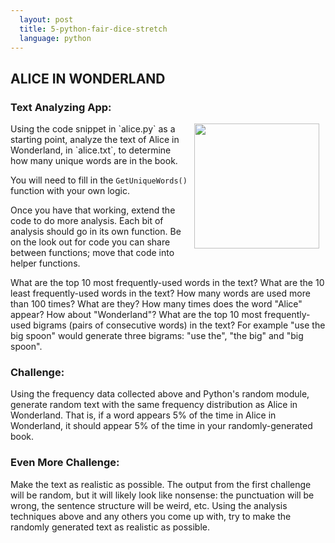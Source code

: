 ```yaml
---
  layout: post
  title: 5-python-fair-dice-stretch
  language: python
---
```


##  ALICE IN WONDERLAND

###  Text Analyzing App:
<img src="http://www.alice-in-wonderland.net/alicepic/alice-in-wonderland/1book33.jpg" width="200px" align="right" hspace="10">
Using the code snippet in `alice.py` as a starting point, analyze the text of Alice in Wonderland, in `alice.txt`, to determine how many unique words are in the book.

You will need to fill in the `GetUniqueWords()` function with your own logic.

Once you have that working, extend the code to do more analysis. Each bit of analysis should go in its own function. Be on the look out for code you can share between functions; move that code into helper functions.

What are the top 10 most frequently-used words in the text?
What are the 10 least frequently-used words in the text?
How many words are used more than 100 times? What are they?
How many times does the word "Alice" appear? How about "Wonderland"?
What are the top 10 most frequently-used bigrams (pairs of consecutive words) in the text? For example "use the big spoon" would generate three bigrams: "use the", "the big" and "big spoon".

###  Challenge:
Using the frequency data collected above and Python's random module, generate random text with the same frequency distribution as Alice in Wonderland. That is, if a word appears 5% of the time in Alice in Wonderland, it should appear 5% of the time in your randomly-generated book.

###  Even More Challenge:
Make the text as realistic as possible. The output from the first challenge will be random, but it will likely look like nonsense: the punctuation will be wrong, the sentence structure will be weird, etc. Using the analysis techniques above and any others you come up with, try to make the randomly generated text as realistic as possible.
